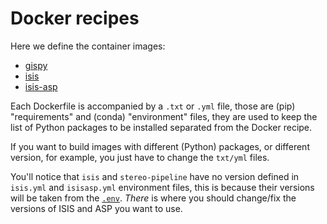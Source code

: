 # Docker recipes

Here we define the container images:

- [gispy](gispy.dockerfile)
- [isis](isis.dockerfile)
- [isis-asp](isisasp.dockerfile)

Each Dockerfile is accompanied by a `.txt` or `.yml` file, those are
(pip) "requirements" and (conda) "environment" files, they are used
to keep the list of Python packages to be installed separated from the
Docker recipe.

If you want to build images with different (Python) packages, or
different version, for example, you just have to change the `txt/yml`
files.

You'll notice that `isis` and `stereo-pipeline` have no version defined in
`isis.yml` and `isisasp.yml` environment files, this is because their
versions will be taken from the [`.env`](/.env).
*There* is where you should change/fix the versions of ISIS and ASP you
want to use.
